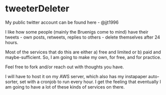 # tweeterDeleter

My public twitter account can be found here - @jjt1996

I like how some people (mainly the Bruenigs come to mind) have their tweets - own posts, retweets, replies to others - delete themselves after 24 hours.

Most of the services that do this are either a) free and limited or b) paid and maybe-sufficient. So, I am going to make my own, for free, and for practice.

Feel free to fork and/or reach out with thoughts you have.

I will have to host it on my AWS server, which also has my instapaper auto-sorter, set with a cronjob to run every hour. I get the feeling that eventually I am going to have a lot of these kinds of services on there. 
